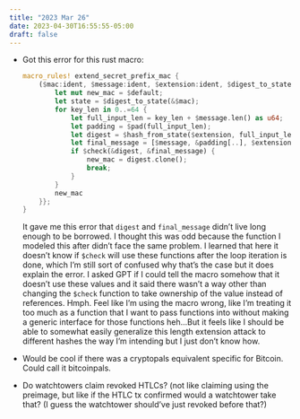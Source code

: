 ```yaml
---
title: "2023 Mar 26"
date: 2023-04-30T16:55:55-05:00
draft: false
---
```


- Got this error for this rust macro:
    
    ```rust
    macro_rules! extend_secret_prefix_mac {
        ($mac:ident, $message:ident, $extension:ident, $digest_to_state:ident, $pad:ident, $hash_from_state:ident, $check:ident, $default:ident) => {{
            let mut new_mac = $default;
            let state = $digest_to_state(&$mac);
            for key_len in 0..=64 {
                let full_input_len = key_len + $message.len() as u64;
                let padding = $pad(full_input_len);
                let digest = $hash_from_state($extension, full_input_len + padding.len() as u64, &state);
                let final_message = [$message, &padding[..], $extension].concat();
                if $check(&digest, &final_message) {
                    new_mac = digest.clone();
                    break;
                }
            }
            new_mac
        }};
    }
    ```
    
    It gave me this error that `digest` and `final_message` didn’t live long enough to be borrowed. I thought this was odd because the function I modeled this after didn’t face the same problem. I learned that here it doesn’t know if `$check` will use these functions after the loop iteration is done, which I’m still sort of confused why that’s the case but it does explain the error. I asked GPT if I could tell the macro somehow that it doesn’t use these values and it said there wasn’t a way other than changing the `$check` function to take ownership of the value instead of references. Hmph. Feel like I’m using the macro wrong, like I’m treating it too much as a function that I want to pass functions into without making a generic interface for those functions heh…But it feels like I should be able to somewhat easily generalize this length extension attack to different hashes the way I’m intending but I just don’t know how.
    
- Would be cool if there was a cryptopals equivalent specific for Bitcoin. Could call it bitcoinpals.
- Do watchtowers claim revoked HTLCs? (not like claiming using the preimage, but like if the HTLC tx confirmed would a watchtower take that? (I guess the watchtower should’ve just revoked before that?)

